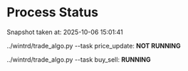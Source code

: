 # Process Status

Snapshot taken at: 2025-10-06 15:01:41

../wintrd/trade_algo.py --task price_update: **NOT RUNNING**

../wintrd/trade_algo.py --task buy_sell: **RUNNING**

